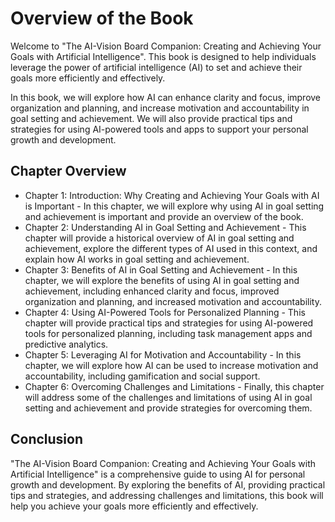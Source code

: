 Overview of the Book
=============================================

Welcome to "The AI-Vision Board Companion: Creating and Achieving Your Goals with Artificial Intelligence". This book is designed to help individuals leverage the power of artificial intelligence (AI) to set and achieve their goals more efficiently and effectively.

In this book, we will explore how AI can enhance clarity and focus, improve organization and planning, and increase motivation and accountability in goal setting and achievement. We will also provide practical tips and strategies for using AI-powered tools and apps to support your personal growth and development.

Chapter Overview
----------------

* Chapter 1: Introduction: Why Creating and Achieving Your Goals with AI is Important - In this chapter, we will explore why using AI in goal setting and achievement is important and provide an overview of the book.
* Chapter 2: Understanding AI in Goal Setting and Achievement - This chapter will provide a historical overview of AI in goal setting and achievement, explore the different types of AI used in this context, and explain how AI works in goal setting and achievement.
* Chapter 3: Benefits of AI in Goal Setting and Achievement - In this chapter, we will explore the benefits of using AI in goal setting and achievement, including enhanced clarity and focus, improved organization and planning, and increased motivation and accountability.
* Chapter 4: Using AI-Powered Tools for Personalized Planning - This chapter will provide practical tips and strategies for using AI-powered tools for personalized planning, including task management apps and predictive analytics.
* Chapter 5: Leveraging AI for Motivation and Accountability - In this chapter, we will explore how AI can be used to increase motivation and accountability, including gamification and social support.
* Chapter 6: Overcoming Challenges and Limitations - Finally, this chapter will address some of the challenges and limitations of using AI in goal setting and achievement and provide strategies for overcoming them.

Conclusion
----------

"The AI-Vision Board Companion: Creating and Achieving Your Goals with Artificial Intelligence" is a comprehensive guide to using AI for personal growth and development. By exploring the benefits of AI, providing practical tips and strategies, and addressing challenges and limitations, this book will help you achieve your goals more efficiently and effectively.
